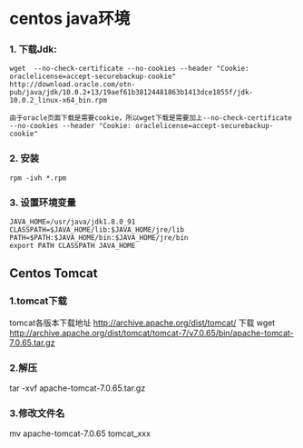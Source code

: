 # centos java环境

### 1. 下载Jdk:

```
wget  --no-check-certificate --no-cookies --header "Cookie: oraclelicense=accept-securebackup-cookie" http://download.oracle.com/otn-pub/java/jdk/10.0.2+13/19aef61b38124481863b1413dce1855f/jdk-10.0.2_linux-x64_bin.rpm
```
    由于oracle页面下载是需要cookie，所以wget下载是需要加上--no-check-certificate --no-cookies --header "Cookie: oraclelicense=accept-securebackup-cookie"

### 2. 安装

```
rpm -ivh *.rpm
```

### 3. 设置环境变量

```
JAVA_HOME=/usr/java/jdk1.8.0_91
CLASSPATH=$JAVA_HOME/lib:$JAVA_HOME/jre/lib
PATH=$PATH:$JAVA_HOME/bin:$JAVA_HOME/jre/bin
export PATH CLASSPATH JAVA_HOME
```

## Centos Tomcat

### 1.tomcat下载
tomcat各版本下载地址
http://archive.apache.org/dist/tomcat/
下载
wget http://archive.apache.org/dist/tomcat/tomcat-7/v7.0.65/bin/apache-tomcat-7.0.65.tar.gz
### 2.解压
tar -xvf apache-tomcat-7.0.65.tar.gz
### 3.修改文件名
mv apache-tomcat-7.0.65 tomcat_xxx


